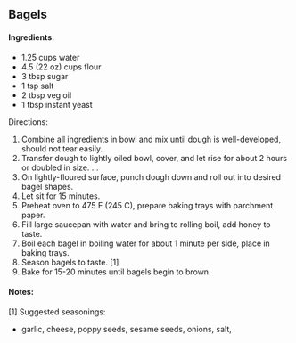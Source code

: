 ## Bagels

#### Ingredients:

* 1.25 cups water
* 4.5 (22 oz) cups flour
* 3 tbsp sugar
* 1 tsp salt
* 2 tbsp veg oil
* 1 tbsp instant yeast

Directions:
  1. Combine all ingredients in bowl and mix until dough is well-developed, should not tear easily.
  2. Transfer dough to lightly oiled bowl, cover, and let rise for about 2 hours or doubled in size.
    ...
  3. On lightly-floured surface, punch dough down and roll out into desired bagel shapes.
  4. Let sit for 15 minutes.
  5. Preheat oven to 475 F (245 C), prepare baking trays with parchment paper.
  6. Fill large saucepan with water and bring to rolling boil, add honey to taste.
  7. Boil each bagel in boiling water for about 1 minute per side, place in baking trays.
  8. Season bagels to taste. [1]
  9. Bake for 15-20 minutes until bagels begin to brown.

#### Notes:
[1] Suggested seasonings:
  - garlic, cheese, poppy seeds, sesame seeds, onions, salt, 
